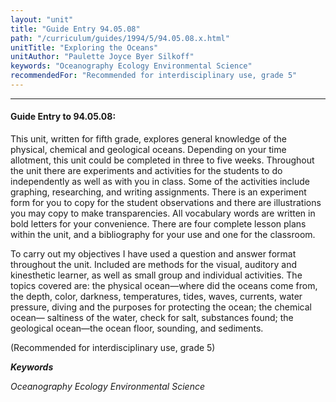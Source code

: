 ```yaml
---
layout: "unit"
title: "Guide Entry 94.05.08"
path: "/curriculum/guides/1994/5/94.05.08.x.html"
unitTitle: "Exploring the Oceans"
unitAuthor: "Paulette Joyce Byer Silkoff"
keywords: "Oceanography Ecology Environmental Science"
recommendedFor: "Recommended for interdisciplinary use, grade 5"
---
```

<body>
<hr/>
 <h4>
  Guide Entry to 94.05.08:
 </h4>
 This unit, written for fifth grade, explores general knowledge of the physical, chemical and geological oceans. Depending on your time allotment, this unit could be completed in three to five weeks. Throughout the unit there are experiments and activities for the students to do independently as well as with you in class. Some of the activities include graphing, researching, and writing assignments. There is an experiment form for you to copy for the student observations and there are illustrations you may copy to make transparencies. All vocabulary words are written in bold letters for your convenience. There are four complete lesson plans within the unit, and a bibliography for your use and one for the classroom.
 <p>
  To carry out my objectives I have used a question and answer format throughout the unit. Included are methods for the visual, auditory and kinesthetic learner, as well as small group and individual activities. The topics covered are: the physical ocean—where did the oceans come from, the depth, color, darkness, temperatures, tides, waves, currents, water pressure, diving and the purposes for protecting the ocean; the chemical ocean— saltiness of the water, check for salt, substances found; the geological ocean—the ocean floor, sounding, and sediments.
 </p>
 <p>
  (Recommended for interdisciplinary use, grade 5)
 </p>
<p>
  <b>
   <i>
    Keywords
   </i>
  </b>
  <br/>
 </p>
 <p>
  <i>
   Oceanography Ecology Environmental Science
  </i>
 </p>

</body>